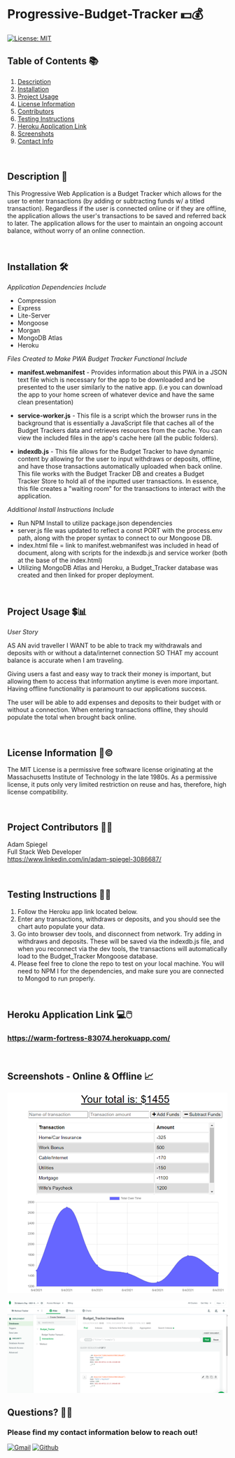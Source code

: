 # Progressive-Budget-Tracker :dollar::moneybag:

[![License: MIT](https://img.shields.io/badge/License-MIT-yellow.svg)](https://opensource.org/licenses/MIT)

## Table of Contents :books:

1.  [Description](#Description)
2.  [Installation](#Installation)
3.  [Project Usage](#Project-Usage)
4.  [License Information](#License-Information)
5.  [Contributors](#Project-Contributors)
6.  [Testing Instructions](#Testing-Instructions)
7.  [Heroku Application Link](#Heroku-Application-Link)
8.  [Screenshots](#Screenshots)
9.  [Contact Info](#Questions)

<br>

## Description :money_with_wings:

This Progressive Web Application is a Budget Tracker which allows for the user to enter transactions (by adding or subtracting funds w/ a titled transaction). Regardless if the user is connected online or if they are offline, the application allows the user's transactions to be saved and referred back to later. The application allows for the user to maintain an ongoing account balance, without worry of an online connection.

<br>

## Installation :hammer_and_wrench:

_Application Dependencies Include_

- Compression
- Express
- Lite-Server
- Mongoose
- Morgan
- MongoDB Atlas
- Heroku

_Files Created to Make PWA Budget Tracker Functional Include_

- **manifest.webmanifest** - Provides information about this PWA in a JSON text file which is necessary for the app to be downloaded and be presented to the user similarly to the native app. (i.e you can download the app to your home screen of whatever device and have the same clean presentation)

- **service-worker.js** - This file is a script which the browser runs in the background that is essentially a JavaScript file that caches all of the Budget Trackers data and retrieves resources from the cache. You can view the included files in the app's cache here (all the public folders).

- **indexdb.js** - This file allows for the Budget Tracker to have dynamic content by allowing for the user to input withdraws or deposits, offline, and have those transactions automatically uploaded when back online. This file works with the Budget Tracker DB and creates a Budget Tracker Store to hold all of the inputted user transactions. In essence, this file creates a "waiting room" for the transactions to interact with the application.

_Additional Install Instructions Include_

- Run NPM Install to utilize package.json dependencies
- server.js file was updated to reflect a const PORT with the process.env path, along with the proper syntax to connect to our Mongoose DB.
- index.html file = link to manifest.webmanifest was included in head of document, along with scripts for the indexdb.js and service worker (both at the base of the index.html)
- Utilizing MongoDB Atlas and Heroku, a Budget_Tracker database was created and then linked for proper deployment.

<br>

## Project Usage :heavy_dollar_sign::bar_chart:

_User Story_<br>

AS AN avid traveller
I WANT to be able to track my withdrawals and deposits with or without a data/internet connection
SO THAT my account balance is accurate when I am traveling.<br>

Giving users a fast and easy way to track their money is important, but allowing them to access that information anytime is even more important. Having offline functionality is paramount to our applications success.<br>

The user will be able to add expenses and deposits to their budget with or without a connection. When entering transactions offline, they should populate the total when brought back online.

<br>

## License Information :ticket::copyright:

The MIT License is a permissive free software license originating at the Massachusetts Institute of Technology in the late 1980s. As a permissive license, it puts only very limited restriction on reuse and has, therefore, high license compatibility.

<br>

## Project Contributors :man_technologist:

Adam Spiegel<br>
Full Stack Web Developer<br>
https://www.linkedin.com/in/adam-spiegel-3086687/

<br>

## Testing Instructions :technologist:

1. Follow the Heroku app link located below.
2. Enter any transactions, withdraws or deposits, and you should see the chart auto populate your data.
3. Go into browser dev tools, and disconnect from network. Try adding in withdraws and deposits. These will be saved via the indexdb.js file, and when you reconnect via the dev tools, the transactions will automatically load to the Budget_Tracker Mongoose database.
4. Please feel free to clone the repo to test on your local machine. You will need to NPM I for the dependencies, and make sure you are connected to Mongod to run properly.

<br>

## Heroku Application Link :computer::computer_mouse:

### **https://warm-fortress-83074.herokuapp.com/**

<br>

## Screenshots - Online & Offline :chart_with_upwards_trend:

![Screenshot1](Screenshot1.png)

![Screenshot2](Screenshot2.png)

## Questions? :raising_hand_man:

### Please find my contact information below to reach out!

[![Gmail](https://img.shields.io/badge/Gmail-D14836?style=for-the-badge&logo=gmail&logoColor=white)](mailto:AdamSpiegel23@gmail.com) [![Github](https://img.shields.io/badge/GitHub-100000?style=for-the-badge&logo=github&logoColor=white)](https://github.com/AdamSpiegel)
